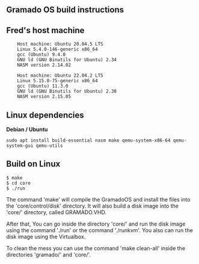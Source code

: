 ## Gramado OS build instructions

## Fred's host machine

```
    Host machine: Ubuntu 20.04.5 LTS
    Linux 5.4.0-146-generic x86_64
    gcc (Ubuntu) 9.4.0 
    GNU ld (GNU Binutils for Ubuntu) 2.34
    NASM version 2.14.02
```
```
    Host machine: Ubuntu 22.04.2 LTS
    Linux 5.15.0-75-generic x86_64
    gcc (Ubuntu) 11.3.0 
    GNU ld (GNU Binutils for Ubuntu) 2.38
    NASM version 2.15.05
```

## Linux dependencies

**Debian / Ubuntu**
```console
sudo apt install build-essential nasm make qemu-system-x86-64 qemu-system-gui qemu-utils 
```

## Build on Linux

```console
$ make
$ cd core
$ ./run
```

The command 'make' will compile the GramadoOS and install the files 
into the 'core/control/disk' directory. It will also build 
a disk image into the 'core/' directory, called GRAMADO.VHD.

After that, You can go inside the directory 'core/' and 
run the disk image using the command './run' or the command './runkvm'. 
You also can run the disk image using the Virtualbox.

To clean the mess you can use the command 'make clean-all' inside
the directories 'gramado/' and 'core/'. 




